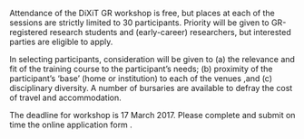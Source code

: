 Attendance of the DiXiT GR workshop is free, but places at each of the sessions are strictly limited to 30 participants.
Priority will be given to GR-registered research students and (early-career) researchers, but interested parties are eligible to apply. 

In selecting participants, consideration will be given to 
(a) the relevance and fit of the training course to the participant’s needs; 
(b) proximity of the participant’s ‘base’ (home or institution) to each of the venues ,and 
(c) disciplinary diversity. 
A number of bursaries are available to defray the cost of travel and accommodation.

The deadline for workshop is 17 March 2017. 
Please complete and submit on time the online application form .
